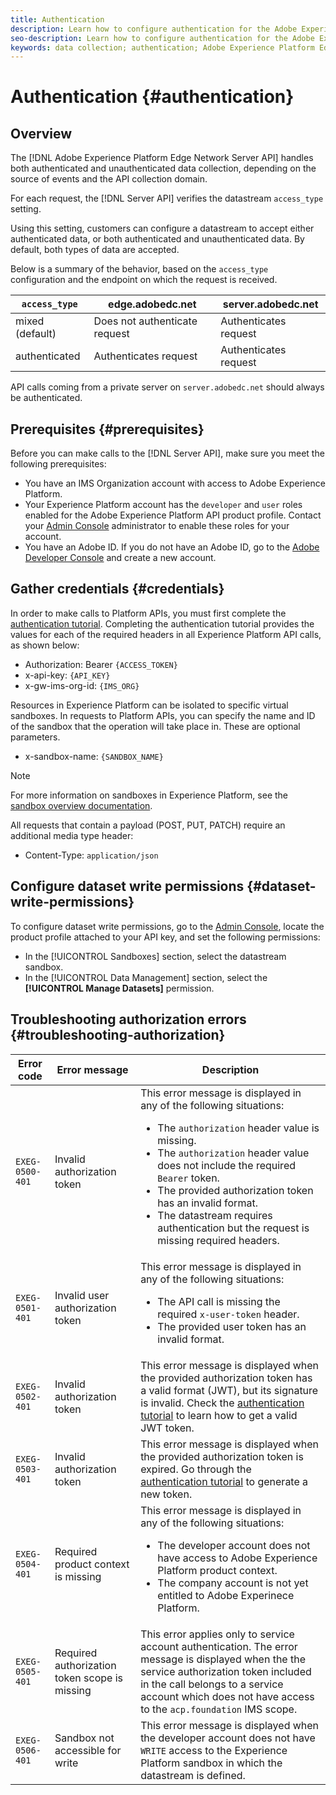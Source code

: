 ```yaml
---
title: Authentication
description: Learn how to configure authentication for the Adobe Experience Platform Edge Network Server API
seo-description: Learn how to configure authentication for the Adobe Experience Platform Edge Network Server API
keywords: data collection; authentication; Adobe Experience Platform Edge Network api; authorization
---
```


# Authentication {#authentication}

## Overview 

The [!DNL Adobe Experience Platform Edge Network Server API] handles both authenticated and unauthenticated data collection, depending on the source of events and the API collection domain.

For each request, the [!DNL Server API] verifies the datastream `access_type` setting.

Using this setting, customers can configure a datastream to accept either authenticated data, or both authenticated and unauthenticated data. By default, both types of data are accepted.

Below is a summary of the behavior, based on the `access_type` configuration and the endpoint on which the request is received.

| `access_type`     | edge.adobedc.net              | server.adobedc.net    |
|-----------------|-------------------------------|-----------------------|
| mixed (default) | Does not authenticate request  | Authenticates request |
| authenticated   | Authenticates request         | Authenticates request |

API calls coming from a private server on `server.adobedc.net` should always be authenticated.

## Prerequisites {#prerequisites}

Before you can make calls to the [!DNL Server API], make sure you meet the following prerequisites:

* You have an IMS Organization account with access to Adobe Experience Platform.
* Your Experience Platform account has the `developer` and `user` roles enabled for the Adobe Experience Platform API product profile. Contact your [Admin Console](../access-control/home.md) administrator to enable these roles for your account.
* You have an Adobe ID. If you do not have an Adobe ID, go to the [Adobe Developer Console](https://developer.adobe.com/console) and create a new account.

## Gather credentials {#credentials}

In order to make calls to Platform APIs, you must first complete the [authentication tutorial](../landing/api-authentication.md). Completing the authentication tutorial provides the values for each of the required headers in all Experience Platform API calls, as shown below:

*   Authorization: Bearer `{ACCESS_TOKEN}`
*   x-api-key: `{API_KEY}`
*   x-gw-ims-org-id: `{IMS_ORG}`

Resources in Experience Platform can be isolated to specific virtual sandboxes. In requests to Platform APIs, you can specify the name and ID of the sandbox that the operation will take place in. These are optional parameters.

*   x-sandbox-name: `{SANDBOX_NAME}`

>[!NOTE]
>
>For more information on sandboxes in Experience Platform, see the [sandbox overview documentation](../sandboxes/home.md).

All requests that contain a payload (POST, PUT, PATCH) require an additional media type header:

*   Content-Type: `application/json`

## Configure dataset write permissions {#dataset-write-permissions}

To configure dataset write permissions, go to the [Admin Console](https://adminconsole.adobe.com), locate the product profile attached to your API key, and set the following permissions:

* In the [!UICONTROL Sandboxes] section, select the datastream sandbox.
* In the [!UICONTROL Data Management] section, select the **[!UICONTROL Manage Datasets]** permission.

## Troubleshooting authorization errors {#troubleshooting-authorization}

| Error code | Error message | Description |
| --- | --- | --- |
| `EXEG-0500-401` | Invalid authorization token | This error message is displayed in any of the following situations:  <ul><li>The `authorization` header value is missing.</li><li>The `authorization` header value does not include the required `Bearer` token.</li><li>The provided authorization token has an invalid format.</li><li>The datastream requires authentication but the request is missing required headers.</li></ul> |
| `EXEG-0501-401` | Invalid user authorization token | This error message is displayed in any of the following situations: <ul><li>The API call is missing the required `x-user-token` header.</li><li>The provided user token has an invalid format.</li></ul> |
| `EXEG-0502-401` | Invalid authorization token | This error message is displayed when the provided authorization token has a valid format (JWT), but its signature is invalid. Check the [authentication tutorial](../landing/api-authentication.md) to learn how to get a valid JWT token. |
| `EXEG-0503-401` | Invalid authorization token | This error message is displayed when the provided authorization token is expired. Go through the [authentication tutorial](../landing/api-authentication.md) to generate a new token. |
| `EXEG-0504-401` | Required product context is missing | This error message is displayed in any of the following situations:  <ul><li>The developer account does not have access to Adobe Experience Platform product context.</li><li>The company account is not yet entitled to Adobe Experinece Platform.</li></ul>|
| `EXEG-0505-401` | Required authorization token scope is missing | This error applies only to service account authentication. The error message is displayed when the the service authorization token included in the call belongs to a service account which does not have access to the `acp.foundation` IMS scope.|
| `EXEG-0506-401` | Sandbox not accessible for write | This error message is displayed when the developer account does not have `WRITE` access to the Experience Platform sandbox in which the datastream is defined. |
